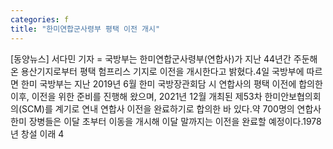 ```yaml
---
categories: f
title: "한미연합군사령부 평택 이전 개시"
---
```

[동양뉴스] 서다민 기자 = 국방부는 한미연합군사령부(연합사)가 지난 44년간 주둔해온 용산기지로부터 평택 험프리스 기지로 이전을 개시한다고 밝혔다.4일 국방부에 따르면 한미 국방부는 지난 2019년 6월 한미 국방장관회담 시 연합사의 평택 이전에 합의한 이후, 이전을 위한 준비를 진행해 왔으며, 2021년 12월 개최된 제53차 한미안보협의회의(SCM)를 계기로 연내 연합사 이전을 완료하기로 합의한 바 있다.약 700명의 연합사 한미 장병들은 이달 초부터 이동을 개시해 이달 말까지는 이전을 완료할 예정이다.1978년 창설 이래 4